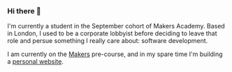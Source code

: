 ### Hi there 👋
I'm currently a student in the September cohort of Makers Academy. Based in London, I used to be a corporate lobbyist before deciding to leave that role and persue something I really care about: software development. 

I am currently on the [Makers](https://makers.tech) pre-course, and in my spare time I'm building a [personal website](https://github.com/samcolson4/colsondesign).

<!--
**samcolson4/samcolson4** is a ✨ _special_ ✨ repository because its `README.md` (this file) appears on your GitHub profile.

Here are some ideas to get you started:

- 🔭 I’m currently working on ...
- 🌱 I’m currently learning ...
- 👯 I’m looking to collaborate on ...
- 🤔 I’m looking for help with ...
- 💬 Ask me about ...
- 📫 How to reach me: ...
- 😄 Pronouns: ...
- ⚡ Fun fact: ...
-->
